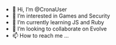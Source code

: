 - 👋 Hi, I’m @CronaUser
- 👀 I’m interested in Games and Security
- 🌱 I’m currently learning JS and Ruby
- 💞️ I’m looking to collaborate on Evolve
- 📫 How to reach me ...

<!---
CronaUser/CronaUser is a ✨ special ✨ repository because its `README.md` (this file) appears on your GitHub profile.
You can click the Preview link to take a look at your changes.
--->
